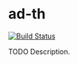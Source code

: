 # ad-th

[![Build Status](https://travis-ci.org/ocramz/ad-th.png)](https://travis-ci.org/ocramz/ad-th)

TODO Description.

